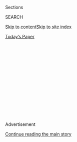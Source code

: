 <div id="app">

<div>

<div>

<div>

<div class="NYTAppHideMasthead css-1q2w90k e1suatyy0">

<div class="section css-ui9rw0 e1suatyy2">

<div class="css-eph4ug er09x8g0">

<div class="css-6n7j50">

</div>

<span class="css-1dv1kvn">Sections</span>

<div class="css-10488qs">

<span class="css-1dv1kvn">SEARCH</span>

</div>

[Skip to content](#site-content)[Skip to site
index](#site-index)

</div>

<div class="css-10698na e1huz5gh0">

</div>

</div>

<div id="masthead-bar-one" class="section hasLinks css-15hmgas e1csuq9d3">

<div class="css-uqyvli e1csuq9d0">

</div>

<div class="css-1uqjmks e1csuq9d1">

</div>

<div class="css-9e9ivx">

[](https://myaccount.nytimes3xbfgragh.onion/auth/login?response_type=cookie&client_id=vi)

</div>

<div class="css-1bvtpon e1csuq9d2">

[Today’s
Paper](https://www.nytimes3xbfgragh.onion/section/todayspaper)

</div>

</div>

</div>

</div>

<div data-aria-hidden="false">

<div id="site-content" data-role="main">

<div>

<div class="css-1aor85t" style="opacity:0.000000001;z-index:-1;visibility:hidden">

<div class="css-1hqnpie">

<div class="css-epjblv">

<span class="css-17xtcya">[Opinion](/section/opinion)</span><span class="css-x15j1o">|</span><span class="css-fwqvlz">The
Two China
Fires</span>

</div>

<div class="css-k008qs">

<div class="css-1iwv8en">

<span class="css-18z7m18"></span>

<div>

</div>

</div>

<span class="css-1n6z4y">https://nyti.ms/39rvvfG</span>

<div class="css-1705lsu">

<div class="css-4xjgmj">

<div class="css-4skfbu" data-role="toolbar" data-aria-label="Social Media Share buttons, Save button, and Comments Panel with current comment count" data-testid="share-tools">

  - 
  - 
  - 
  - 
    
    <div class="css-6n7j50">
    
    </div>

  - 
  - 

</div>

</div>

</div>

</div>

</div>

</div>

<div id="NYT_TOP_BANNER_REGION" class="css-13pd83m">

</div>

<div id="top-wrapper" class="css-1sy8kpn">

<div id="top-slug" class="css-l9onyx">

Advertisement

</div>

[Continue reading the main
story](#after-top)

<div class="ad top-wrapper" style="text-align:center;height:100%;display:block;min-height:250px">

<div id="top" class="place-ad" data-position="top" data-size-key="top">

</div>

</div>

<div id="after-top">

</div>

</div>

<div>

<div class="css-v5btjw etb61u70">

<div class="css-v05ibm etb61u71">

[Opinion](/section/opinion)

</div>

</div>

<div id="sponsor-wrapper" class="css-1hyfx7x">

<div id="sponsor-slug" class="css-19vbshk">

Supported by

</div>

[Continue reading the main
story](#after-sponsor)

<div id="sponsor" class="ad sponsor-wrapper" style="text-align:center;height:100%;display:block">

</div>

<div id="after-sponsor">

</div>

</div>

<div class="css-186x18t">

</div>

<div class="css-1vkm6nb ehdk2mb0">

# The Two China Fires

</div>

Is America prepared for a Cold War with China?

<div class="css-18e8msd">

<div class="css-vp77d3 epjyd6m0">

<div class="css-1p10dcb ey68jwv0" data-aria-hidden="true">

[![Bret
Stephens](https://static01.graylady3jvrrxbe.onion/images/2017/08/27/insider/bretstephens/bretstephens-thumbLarge-v6.png
"Bret Stephens")](https://www.nytimes3xbfgragh.onion/by/bret-stephens)

</div>

<div class="css-1baulvz">

By [<span class="css-1baulvz last-byline" itemprop="name">Bret
Stephens</span>](https://www.nytimes3xbfgragh.onion/by/bret-stephens)

<div class="css-8atqhb">

Opinion Columnist

</div>

</div>

</div>

  - July 24,
    2020

  - 
    
    <div class="css-4xjgmj">
    
    <div class="css-d8bdto" data-role="toolbar" data-aria-label="Social Media Share buttons, Save button, and Comments Panel with current comment count" data-testid="share-tools">
    
      - 
      - 
      - 
      - 
        
        <div class="css-6n7j50">
        
        </div>
    
      - 
      - 
    
    </div>
    
    </div>

</div>

<div class="css-79elbk" data-testid="photoviewer-wrapper">

<div class="css-z3e15g" data-testid="photoviewer-wrapper-hidden">

</div>

<div class="css-1a48zt4 ehw59r15" data-testid="photoviewer-children">

![<span class="css-16f3y1r e13ogyst0" data-aria-hidden="true">Firefighters
responding to a fire at the Chinese Consulate in Houston on July
21.</span><span class="css-cnj6d5 e1z0qqy90" itemprop="copyrightHolder"><span class="css-1ly73wi e1tej78p0">Credit...</span><span><span>Mark
Mulligan/Houston Chronicle, via Associated
Press</span></span></span>](https://static01.graylady3jvrrxbe.onion/images/2020/07/24/opinion/24stephensWeb/merlin_174829527_7743f228-528d-4285-a3c6-b119c8eded6e-articleLarge.jpg?quality=75&auto=webp&disable=upscale)

</div>

</div>

</div>

<div class="section meteredContent css-1r7ky0e" name="articleBody" itemprop="articleBody">

<div class="css-1fanzo5 StoryBodyCompanionColumn">

<div class="css-53u6y8">

We’ll probably never know exactly what sorts of documents were
incinerated at China’s Consulate in Houston in the days before the
United States forced it to close on Friday, after accusing it of being a
hub of espionage. We may also never know what caused this month’s
catastrophic fire aboard the U.S.S. Bonhomme Richard, a massive
amphibious assault ship that was being fitted out to double as a small
aircraft carrier, in the port of San Diego.

What we should know is that the two fires are actually one. We are
racing toward a conflict with China we may be ill-prepared to wage.

The closure of the consulate comes on the heels of a quad of bellicose
speeches from top administration officials, collectively amounting to a
declaration of Cold War against China. Robert O’Brien, the national
security adviser, painted China’s leadership [as unreconstructed
Marxist-Leninists](https://www.whitehouse.gov/briefings-statements/chinese-communist-partys-ideology-global-ambitions/).
The F.B.I. director, Christopher Wray, spoke of China’s practice in the
art of [“malign foreign
influence.”](https://www.fbi.gov/news/speeches/the-threat-posed-by-the-chinese-government-and-the-chinese-communist-party-to-the-economic-and-national-security-of-the-united-states)
Attorney General Bill Barr accused China of [“economic
blitzkrieg.”](https://www.justice.gov/opa/speech/transcript-attorney-general-barr-s-remarks-china-policy-gerald-r-ford-presidential-museum)
And Secretary of State Mike Pompeo hinted the free world [may need a new
version of
NATO](https://www.state.gov/communist-china-and-the-free-worlds-future/),
this one aimed at Beijing instead of Moscow.

</div>

</div>

<div class="css-79elbk" data-testid="photoviewer-wrapper">

<div class="css-z3e15g" data-testid="photoviewer-wrapper-hidden">

</div>

<div class="css-1a48zt4 ehw59r15" data-testid="photoviewer-children">

![<span class="css-16f3y1r e13ogyst0" data-aria-hidden="true">A blaze on
the U.S.S. Bonhomme Richard, off San Diego on July
12.</span><span class="css-cnj6d5 e1z0qqy90" itemprop="copyrightHolder"><span class="css-1ly73wi e1tej78p0">Credit...</span><span>U.S.
Navy</span></span>](https://static01.graylady3jvrrxbe.onion/images/2020/07/24/opinion/24stephens2/merlin_174522222_105c77f0-9d3b-4c6f-af79-279673f25b2d-articleLarge.jpg?quality=75&auto=webp&disable=upscale)

</div>

</div>

<div class="css-1fanzo5 StoryBodyCompanionColumn">

<div class="css-53u6y8">

Given that the source is Team Trump and the timing is an election year,
it’s tempting to dismiss the speeches’ warnings as cynical,
hypocritical, political — and therefore wrong. Why complain about civil
liberties in Hong Kong when we have goon squads in Portland? Why accuse
China of trashing global norms when that’s been Trump’s ambition from
the beginning? Why characterize Chinese President Xi Jinping as a linear
ideological descendant of Joseph Stalin when, as we know from John
Bolton, Trump was fulsomely praising him and soliciting his help for his
re-election bid?

</div>

</div>

<div class="css-1fanzo5 StoryBodyCompanionColumn">

<div class="css-53u6y8">

And why all of this now, when Trump needs enemies both foreign and
domestic to rescue his flagging re-election bid?

But the problem with these questions is that — however on-point they are
as criticisms of Trump — they obscure two hard facts a Biden
administration will also confront. The first is that, under Xi, China
has become drastically more repressive at home, more aggressive abroad,
and more shameless about both than at nearly any point since the death
of Mao.

This is not a matter of Beijing reacting badly to Trump (as the early
Obama administration erroneously supposed that bad relations with Russia
were a matter of Moscow reacting badly to George W. Bush). Some of
China’s biggest digital heists date to the Obama years — including the
[2015 hack of the Office of Personnel
Management](https://www.lawfareblog.com/why-opm-hack-far-worse-you-imagine),
which gave Beijing the background security files for nearly 22 million
current or former U.S. government employees and their family members.
China’s [outrageous and illegal
claims](https://www.nytimes3xbfgragh.onion/2016/07/13/world/asia/south-china-sea-hague-ruling-philippines.html)
to most of the South China Sea also predate Trump and will fester long
after he’s gone.

What stands out now is just how brazen Beijing has become. Take one
detail from Wray’s speech: “We have now reached the point where the
F.B.I. is opening a new China-related counterintelligence case about
every 10 hours,” he said. In one case, a single scientist, Hongjin Tan,
[pleaded
guilty](https://www.wsj.com/articles/chinese-national-sentenced-to-prison-in-1-billion-trade-secret-theft-case-11582839551)
to stealing an estimated $1 billion in trade secrets from an
Oklahoma-based energy company.

</div>

</div>

<div class="css-1fanzo5 StoryBodyCompanionColumn">

<div class="css-53u6y8">

Multiply that hundreds if not thousands of times over, and what you have
is arguably the largest single theft of foreign property since Germany
looted Europe in World War II. Whatever else one might say against the
Trump administration, it isn’t lying about China.

But this brings us to the second blunt fact. U.S. power in East Asia is
waning. Trump’s decision to withdraw the U.S. from the Trans-Pacific
Partnership — the single best hedge the U.S. had against Chinese
economic dominance of the region — may, in hindsight, prove to be his
single worst policy mistake. He has tried to shake down both South Korea
and Japan to pay more for basing U.S. forces: penny ante politics that
only raise doubts about America’s reliability as an ally.

And then there’s the degraded state of the U.S. Navy, epitomized by the
fire on the Bonhomme Richard (itself the latest in a string of
corruption, leadership, [cost
over-run](https://news.usni.org/2020/07/02/navy-removes-ford-carrier-program-manager-citing-performance-over-time)
and [competency
scandals](https://www.navytimes.com/news/your-navy/2019/01/14/worse-than-you-thought-inside-the-secret-fitzgerald-probe-the-navy-doesnt-want-you-to-read/)
to bedevil the service). Trump came to office with grand plans to build
a 355-ship Navy, up from the current 300. The Pentagon all but admits
[it has no hope of reaching that
goal](https://breakingdefense.com/2020/02/navy-marines-caught-by-surprise-by-espers-budget-cuts/).
Meanwhile, the Chinese Navy — which isn’t stretched around the world —
has 335 ships, [a 55 percent increase in 15
years](https://www.nationaldefensemagazine.org/articles/2020/3/9/eagle-vs-dragon-how-the-us-and-chinese-navies-stack-up),

If the U.S. and the People’s Republic were to come to blows after some
incident over some atoll in the South China Sea, are we confident we’d
prevail?

When (fingers crossed) Joe Biden is president, he needn’t ask his
cabinet members to deliver philippics against Beijing. But, as George
Kennan once wrote about another regime, he must be prepared to confront
China with “unalterable counter force at every point where they show
signs of encroaching upon the interests of a [peaceful and stable
world.](https://www.foreignaffairs.com/articles/russian-federation/1947-07-01/sources-soviet-conduct)”

*The Times is committed to publishing* [*a diversity of
letters*](https://www.nytimes3xbfgragh.onion/2019/01/31/opinion/letters/letters-to-editor-new-york-times-women.html)
*to the editor. We’d like to hear what you think about this or any of
our articles. Here are some*
[*tips*](https://help.nytimes3xbfgragh.onion/hc/en-us/articles/115014925288-How-to-submit-a-letter-to-the-editor)*.
And here’s our email:*
[*letters@NYTimes.com*](mailto:letters@NYTimes.com)*.*

*Follow The New York Times Opinion section on*
[*Facebook*](https://www.facebookcorewwwi.onion/nytopinion)*,* [*Twitter
(@NYTopinion)*](http://twitter.com/NYTOpinion) *and*
[*Instagram*](https://www.instagram.com/nytopinion/)*.*

</div>

</div>

</div>

<div>

</div>

<div>

</div>

<div>

</div>

<div>

<div id="bottom-wrapper" class="css-1ede5it">

<div id="bottom-slug" class="css-l9onyx">

Advertisement

</div>

[Continue reading the main
story](#after-bottom)

<div id="bottom" class="ad bottom-wrapper" style="text-align:center;height:100%;display:block;min-height:90px">

</div>

<div id="after-bottom">

</div>

</div>

</div>

</div>

</div>

## Site Index

<div>

</div>

## Site Information Navigation

  - [© <span>2020</span> <span>The New York Times
    Company</span>](https://help.nytimes3xbfgragh.onion/hc/en-us/articles/115014792127-Copyright-notice)

<!-- end list -->

  - [NYTCo](https://www.nytco.com/)
  - [Contact
    Us](https://help.nytimes3xbfgragh.onion/hc/en-us/articles/115015385887-Contact-Us)
  - [Work with us](https://www.nytco.com/careers/)
  - [Advertise](https://nytmediakit.com/)
  - [T Brand Studio](http://www.tbrandstudio.com/)
  - [Your Ad
    Choices](https://www.nytimes3xbfgragh.onion/privacy/cookie-policy#how-do-i-manage-trackers)
  - [Privacy](https://www.nytimes3xbfgragh.onion/privacy)
  - [Terms of
    Service](https://help.nytimes3xbfgragh.onion/hc/en-us/articles/115014893428-Terms-of-service)
  - [Terms of
    Sale](https://help.nytimes3xbfgragh.onion/hc/en-us/articles/115014893968-Terms-of-sale)
  - [Site
    Map](https://spiderbites.nytimes3xbfgragh.onion)
  - [Help](https://help.nytimes3xbfgragh.onion/hc/en-us)
  - [Subscriptions](https://www.nytimes3xbfgragh.onion/subscription?campaignId=37WXW)

</div>

</div>

</div>

</div>
